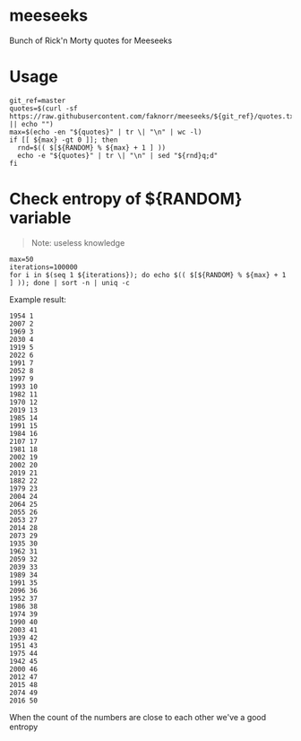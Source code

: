 # meeseeks
Bunch of Rick'n Morty quotes for Meeseeks

# Usage
```
git_ref=master
quotes=$(curl -sf https://raw.githubusercontent.com/faknorr/meeseeks/${git_ref}/quotes.txt || echo "")
max=$(echo -en "${quotes}" | tr \| "\n" | wc -l)
if [[ ${max} -gt 0 ]]; then
  rnd=$(( $[${RANDOM} % ${max} + 1 ] ))
  echo -e "${quotes}" | tr \| "\n" | sed "${rnd}q;d"
fi
```

# Check entropy of ${RANDOM} variable
> Note: useless knowledge
```
max=50
iterations=100000
for i in $(seq 1 ${iterations}); do echo $(( $[${RANDOM} % ${max} + 1 ] )); done | sort -n | uniq -c
```
Example result:
```
1954 1
2007 2
1969 3
2030 4
1919 5
2022 6
1991 7
2052 8
1997 9
1993 10
1982 11
1970 12
2019 13
1985 14
1991 15
1984 16
2107 17
1981 18
2002 19
2002 20
2019 21
1882 22
1979 23
2004 24
2064 25
2055 26
2053 27
2014 28
2073 29
1935 30
1962 31
2059 32
2039 33
1989 34
1991 35
2096 36
1952 37
1986 38
1974 39
1990 40
2003 41
1939 42
1951 43
1975 44
1942 45
2000 46
2012 47
2015 48
2074 49
2016 50
```

When the count of the numbers are close to each other we've a good entropy
